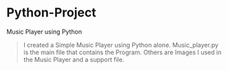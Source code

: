 # Python-Project
Music Player using Python

>I created a Simple Music Player using Python alone.
>Music_player.py is the main file that contains the Program.
>Others are Images I used in the Music Player and a support file.
